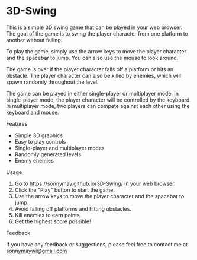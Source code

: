 # 3D-Swing

This is a simple 3D swing game that can be played in your web browser. The goal of the game is to swing the player character from one platform to another without falling.

To play the game, simply use the arrow keys to move the player character and the spacebar to jump. You can also use the mouse to look around.

The game is over if the player character falls off a platform or hits an obstacle. The player character can also be killed by enemies, which will spawn randomly throughout the level.

The game can be played in either single-player or multiplayer mode. In single-player mode, the player character will be controlled by the keyboard. In multiplayer mode, two players can compete against each other using the keyboard and mouse.

Features

- Simple 3D graphics
- Easy to play controls
- Single-player and multiplayer modes
- Randomly generated levels
- Enemy enemies

Usage
1. Go to https://sonnymay.github.io/3D-Swing/ in your web browser.
2. Click the "Play" button to start the game.
3. Use the arrow keys to move the player character and the spacebar to jump.
4. Avoid falling off platforms and hitting obstacles.
5. Kill enemies to earn points.
6. Get the highest score possible!

Feedback

If you have any feedback or suggestions, please feel free to contact me at sonnymaywi@gmail.com
